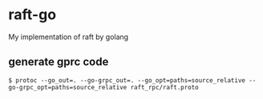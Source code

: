 # raft-go
My implementation of raft by golang


## generate gprc code

```
$ protoc --go_out=. --go-grpc_out=. --go_opt=paths=source_relative --go-grpc_opt=paths=source_relative raft_rpc/raft.proto
```